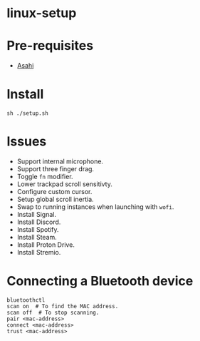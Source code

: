 # linux-setup

# Pre-requisites

- [Asahi](https://asahilinux.org/)

# Install

```shell
sh ./setup.sh
```

# Issues
 
- Support internal microphone.
- Support three finger drag.
- Toggle `fn` modifier.
- Lower trackpad scroll sensitivty.
- Configure custom cursor.
- Setup global scroll inertia.
- Swap to running instances when launching with `wofi`.
- Install Signal.
- Install Discord.
- Install Spotify.
- Install Steam.
- Install Proton Drive.
- Install Stremio.

# Connecting a Bluetooth device

```shell
bluetoothctl
scan on  # To find the MAC address.
scan off  # To stop scanning.
pair <mac-address>
connect <mac-address>
trust <mac-address>
```